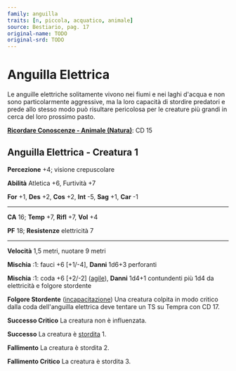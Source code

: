 ```yaml
---
family: anguilla
traits: [n, piccola, acquatico, animale]
source: Bestiario, pag. 17
original-name: TODO
original-srd: TODO
---
```


# Anguilla Elettrica

Le anguille elettriche solitamente vivono nei fiumi e nei laghi d'acqua e non
sono particolarmente aggressive, ma la loro capacità di stordire predatori e
prede allo stesso modo può risultare pericolosa per le creature più grandi in
cerca del loro prossimo pasto.

**[Ricordare Conoscenze - Animale (Natura)](/azioni/abilita/ricordare-conoscenze)**:
CD 15

## Anguilla Elettrica - Creatura 1

**Percezione** +4; visione crepuscolare

**Abilità** Atletica +6, Furtività +7

**For** +1, **Des** +2, **Cos** +2, **Int** -5, **Sag** +1, **Car** -1

---

**CA** 16; **Temp** +7, **Rifl** +7, **Vol** +4

**PF** 18; **Resistenze** elettricità 7

---

**Velocità** 1,5 metri, nuotare 9 metri

**Mischia** :1: fauci +6 \[+1/-4], **Danni** 1d6+3 perforanti

**Mischia** :1: coda +6 \[+2/-2] ([agile](/tratti/agile)), **Danni** 1d4+1
contundenti più 1d4 da elettricità e folgore stordente

**Folgore Stordente** ([incapacitazione](/tratti/incapacitazione)) Una creatura
colpita in modo critico dalla coda dell'anguilla elettrica deve tentare un TS su
Tempra con CD 17.

**Successo Critico** La creatura non è influenzata.

**Successo** La creatura è [stordita](/condizioni/stordito) 1.

**Fallimento** La creatura è stordita 2.

**Fallimento Critico** La creatura è stordita 3.
